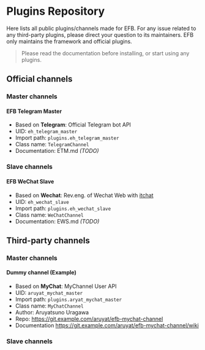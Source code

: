 # Plugins Repository
Here lists all public plugins/channels made for EFB. For any issue related to any third-party plugins, please direct your question to its maintainers. EFB only maintains the framework and official plugins.

> Please read the documentation before installing, or start using any plugins.

## Official channels

### Master channels
#### EFB Telegram Master
* Based on **Telegram**: Official Telegram bot API
* UID: `eh_telegram_master`
* Import path: `plugins.eh_telegram_master`
* Class name: `TelegramChannel`
* Documentation: ETM.md _(TODO)_

### Slave channels
#### EFB WeChat Slave
* Based on **Wechat**: Rev.eng. of Wechat Web with [itchat](https://github.com/littlecodersh/ItChat)
* UID: `eh_wechat_slave`
* Import path: `plugins.eh_wechat_slave`
* Class name: `WeChatChannel`
* Documentation: EWS.md _(TODO)_

## Third-party channels

### Master channels
#### Dummy channel (Example)
* Based on **MyChat**: MyChannel User API
* UID: `aruyat_mychat_master`
* Import path: `plugins.aryat_mychat_master`
* Class name: `MyChatChannel`
* Author: Aruyatsuno Uragawa
* Repo: https://git.example.com/aruyat/efb-mychat-channel
* Documentation https://git.example.com/aruyat/efb-mychat-channel/wiki

### Slave channels
